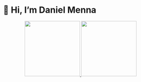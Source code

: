 # 👋 Hi, I’m Daniel Menna
<div align="center">
  <a href="https://github.com/danielmenna">
  <img height="180em" src="https://github-readme-stats.vercel.app/api?username=danielmenna&show_icons=true&theme=dracula&include_all_commits=true&count_private=true"/>
  <img height="180em" src="https://github-readme-stats.vercel.app/api/top-langs/?username=danielmenna&layout=compact&langs_count=7&theme=dracula"/>
</div>
